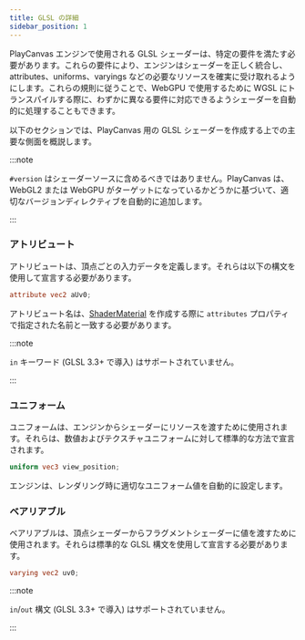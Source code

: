 ```yaml
---
title: GLSL の詳細
sidebar_position: 1
---
```


PlayCanvas エンジンで使用される GLSL シェーダーは、特定の要件を満たす必要があります。これらの要件により、エンジンはシェーダーを正しく統合し、attributes、uniforms、varyings などの必要なリソースを確実に受け取れるようにします。これらの規則に従うことで、WebGPU で使用するために WGSL にトランスパイルする際に、わずかに異なる要件に対応できるようシェーダーを自動的に処理することもできます。

以下のセクションでは、PlayCanvas 用の GLSL シェーダーを作成する上での主要な側面を概説します。

:::note

`#version` はシェーダーソースに含めるべきではありません。PlayCanvas は、WebGL2 または WebGPU がターゲットになっているかどうかに基づいて、適切なバージョンディレクティブを自動的に追加します。

:::

### アトリビュート

アトリビュートは、頂点ごとの入力データを定義します。それらは以下の構文を使用して宣言する必要があります。

```glsl
attribute vec2 aUv0;
```

アトリビュート名は、[ShaderMaterial][1] を作成する際に `attributes` プロパティで指定された名前と一致する必要があります。

:::note

`in` キーワード (GLSL 3.3+ で導入) はサポートされていません。

:::

### ユニフォーム

ユニフォームは、エンジンからシェーダーにリソースを渡すために使用されます。それらは、数値およびテクスチャユニフォームに対して標準的な方法で宣言されます。

```glsl
uniform vec3 view_position;
```

エンジンは、レンダリング時に適切なユニフォーム値を自動的に設定します。

### ベアリアブル

ベアリアブルは、頂点シェーダーからフラグメントシェーダーに値を渡すために使用されます。それらは標準的な GLSL 構文を使用して宣言する必要があります。

```glsl
varying vec2 uv0;
```

:::note

`in`/`out` 構文 (GLSL 3.3+ で導入) はサポートされていません。

:::

[1]: /user-manual/graphics/shaders/
